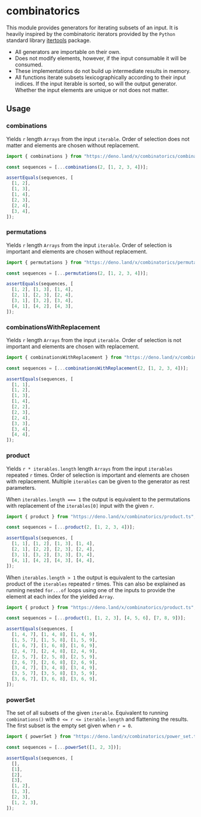 # combinatorics

This module provides generators for iterating subsets of an input. It is heavily
inspired by the combinatoric iterators provided by the `Python` standard library
[itertools](https://docs.python.org/3/library/itertools.html) package.

- All generators are importable on their own.
- Does not modify elements, however, if the input consumable it will be
  consumed.
- These implementations do not build up intermediate results in memory.
- All functions iterate subsets lexicographically according to their input
  indices. If the input iterable is sorted, so will the output generator.
  Whether the input elements are unique or not does not matter.

## Usage

### combinations

Yields `r` length `Arrays` from the input `iterable`. Order of selection does
not matter and elements are chosen without replacement.

```ts
import { combinations } from "https://deno.land/x/combinatorics/combinations.ts";

const sequences = [...combinations(2, [1, 2, 3, 4])];

assertEquals(sequences, [
  [1, 2],
  [1, 3],
  [1, 4],
  [2, 3],
  [2, 4],
  [3, 4],
]);
```

### permutations

Yields `r` length `Arrays` from the input `iterable`. Order of selection is
important and elements are chosen without replacement.

<!-- deno-fmt-ignore -->
```ts
import { permutations } from "https://deno.land/x/combinatorics/permutations.ts";

const sequences = [...permutations(2, [1, 2, 3, 4])];

assertEquals(sequences, [
  [1, 2], [1, 3], [1, 4],
  [2, 1], [2, 3], [2, 4],
  [3, 1], [3, 2], [3, 4],
  [4, 1], [4, 2], [4, 3],
]);
```

### combinationsWithReplacement

Yields `r` length `Arrays` from the input `iterable`. Order of selection is not
important and elements are chosen with replacement.

```ts
import { combinationsWithReplacement } from "https://deno.land/x/combinatorics/combinations_with_replacement.ts";

const sequences = [...combinationsWithReplacement(2, [1, 2, 3, 4])];

assertEquals(sequences, [
  [1, 1],
  [1, 2],
  [1, 3],
  [1, 4],
  [2, 2],
  [2, 3],
  [2, 4],
  [3, 3],
  [3, 4],
  [4, 4],
]);
```

### product

Yields `r * iterables.length` length `Arrays` from the input `iterables`
repeated `r` times. Order of selection is important and elements are chosen with
replacement. Multiple `iterables` can be given to the generator as rest
parameters.

When `iterables.length === 1` the output is equivalent to the permutations with
replacement of the `iterables[0]` input with the given `r`.

<!-- deno-fmt-ignore -->
```ts
import { product } from "https://deno.land/x/combinatorics/product.ts";

const sequences = [...product(2, [1, 2, 3, 4])];

assertEquals(sequences, [
  [1, 1], [1, 2], [1, 3], [1, 4],
  [2, 1], [2, 2], [2, 3], [2, 4],
  [3, 1], [3, 2], [3, 3], [3, 4],
  [4, 1], [4, 2], [4, 3], [4, 4],
]);
```

When `iterables.length > 1` the output is equivalent to the cartesian product of
the `iterables` repeated `r` times. This can also be explained as running nested
`for...of` loops using one of the inputs to provide the element at each index
for the yielded `Array`.

<!-- deno-fmt-ignore -->
```ts
import { product } from "https://deno.land/x/combinatorics/product.ts";

const sequences = [...product(1, [1, 2, 3], [4, 5, 6], [7, 8, 9])];

assertEquals(sequences, [
  [1, 4, 7], [1, 4, 8], [1, 4, 9],
  [1, 5, 7], [1, 5, 8], [1, 5, 9],
  [1, 6, 7], [1, 6, 8], [1, 6, 9],
  [2, 4, 7], [2, 4, 8], [2, 4, 9],
  [2, 5, 7], [2, 5, 8], [2, 5, 9],
  [2, 6, 7], [2, 6, 8], [2, 6, 9],
  [3, 4, 7], [3, 4, 8], [3, 4, 9],
  [3, 5, 7], [3, 5, 8], [3, 5, 9],
  [3, 6, 7], [3, 6, 8], [3, 6, 9],
]);
```

### powerSet

The set of all subsets of the given `iterable`. Equivalent to running
`combinations()` with `0 <= r <= iterable.length` and flattening the results.
The first subset is the empty set given when `r = 0`.

```ts
import { powerSet } from "https://deno.land/x/combinatorics/power_set.ts";

const sequences = [...powerSet([1, 2, 3])];

assertEquals(sequences, [
  [],
  [1],
  [2],
  [3],
  [1, 2],
  [1, 3],
  [2, 3],
  [1, 2, 3],
]);
```

